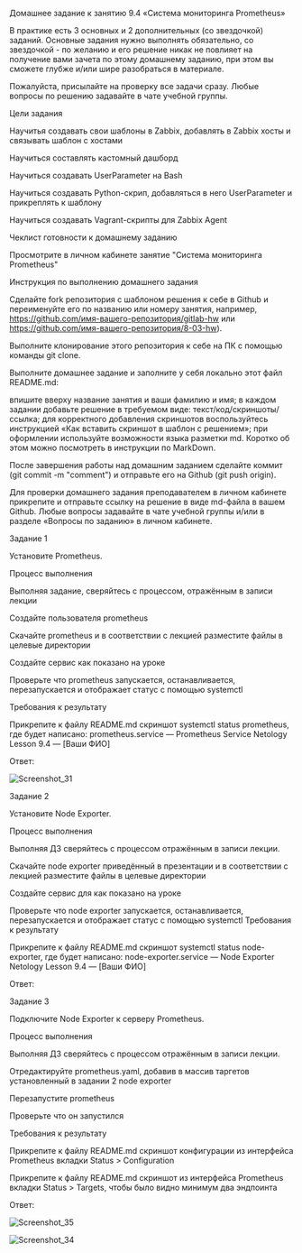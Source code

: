 Домашнее задание к занятию 9.4 «Система мониторинга Prometheus»

В практике есть 3 основных и 2 дополнительных (со звездочкой) заданий. Основные задания нужно выполнять обязательно, со звездочкой - по желанию и его решение никак не повлияет на получение вами зачета по этому домашнему заданию, при этом вы сможете глубже и/или шире разобраться в материале.


Пожалуйста, присылайте на проверку все задачи сразу. Любые вопросы по решению задавайте в чате учебной группы.

Цели задания

Научитья создавать свои шаблоны в Zabbix, добавлять в Zabbix хосты и связывать шаблон с хостами

Научиться составлять кастомный дашборд

Научиться создавать UserParameter на Bash

Научиться создавать Python-скрип, добавляться в него UserParameter и прикреплять к шаблону

Научиться создавать Vagrant-скрипты для Zabbix Agent

Чеклист готовности к домашнему заданию

 Просмотрите в личном кабинете занятие "Система мониторинга Prometheus"
 
Инструкция по выполнению домашнего задания

Сделайте fork репозитория c шаблоном решения к себе в Github и переименуйте его по названию или номеру занятия, например, https://github.com/имя-вашего-репозитория/gitlab-hw или https://github.com/имя-вашего-репозитория/8-03-hw).

Выполните клонирование этого репозитория к себе на ПК с помощью команды git clone.

Выполните домашнее задание и заполните у себя локально этот файл README.md:

впишите вверху название занятия и ваши фамилию и имя;
в каждом задании добавьте решение в требуемом виде: текст/код/скриншоты/ссылка;
для корректного добавления скриншотов воспользуйтесь инструкцией «Как вставить скриншот в шаблон с решением»;
при оформлении используйте возможности языка разметки md. Коротко об этом можно посмотреть в инструкции по MarkDown.

После завершения работы над домашним заданием сделайте коммит (git commit -m "comment") и отправьте его на Github (git push origin).

Для проверки домашнего задания преподавателем в личном кабинете прикрепите и отправьте ссылку на решение в виде md-файла в вашем Github.
Любые вопросы задавайте в чате учебной группы и/или в разделе «Вопросы по заданию» в личном кабинете.


Задание 1

Установите Prometheus.


Процесс выполнения

Выполняя задание, сверяйтесь с процессом, отражённым в записи лекции

Создайте пользователя prometheus

Скачайте prometheus и в соответствии с лекцией разместите файлы в целевые директории

Создайте сервис как показано на уроке

Проверьте что prometheus запускается, останавливается, перезапускается и отображает статус с помощью systemctl

Требования к результату

 Прикрепите к файлу README.md скриншот systemctl status prometheus, где будет написано: prometheus.service — Prometheus Service Netology Lesson 9.4 — [Ваши ФИО]

Ответ:


![Screenshot_31](https://user-images.githubusercontent.com/75700701/228632109-2514f82f-0a1f-495e-9a59-c1c3b89e21dd.png)


Задание 2

Установите Node Exporter.


Процесс выполнения

Выполняя ДЗ сверяйтесь с процессом отражённым в записи лекции.

Скачайте node exporter приведённый в презентации и в соответствии с лекцией разместите файлы в целевые директории

Создайте сервис для как показано на уроке

Проверьте что node exporter запускается, останавливается, перезапускается и отображает статус с помощью systemctl
Требования к результату

 Прикрепите к файлу README.md скриншот systemctl status node-exporter, где будет написано: node-exporter.service — Node Exporter Netology Lesson 9.4 — [Ваши ФИО]
 
 Ответ: 
 
 




Задание 3

Подключите Node Exporter к серверу Prometheus.


Процесс выполнения

Выполняя ДЗ сверяйтесь с процессом отражённым в записи лекции.

Отредактируйте prometheus.yaml, добавив в массив таргетов установленный в задании 2 node exporter

Перезапустите prometheus

Проверьте что он запустился

Требования к результату

 Прикрепите к файлу README.md скриншот конфигурации из интерфейса Prometheus вкладки Status > Configuration
 
 Прикрепите к файлу README.md скриншот из интерфейса Prometheus вкладки Status > Targets, чтобы было видно минимум два эндпоинта
 
 
 Ответ:
 

![Screenshot_35](https://user-images.githubusercontent.com/75700701/228652397-373ecac5-5bbc-4ec1-a250-59b61035da9f.png)


![Screenshot_34](https://user-images.githubusercontent.com/75700701/228652427-dc726cb5-a2bc-412c-afee-5b5b714f0adc.png)


